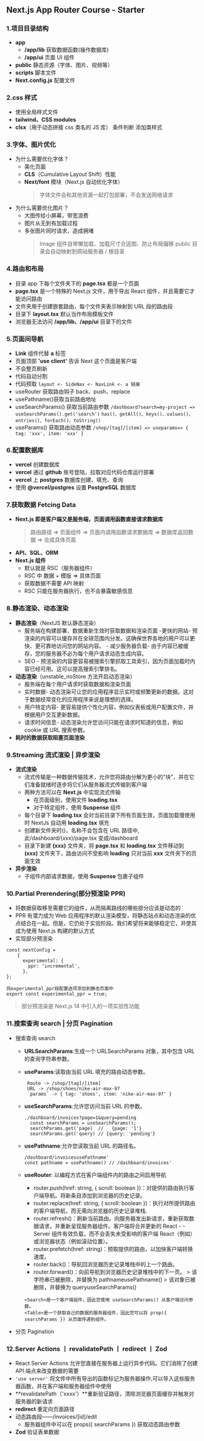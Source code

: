 ## Next.js App Router Course - Starter

### 1.项目目录结构

- **app**
  - **/app/lib** 获取数据函数(操作数据库)
  - **/app/ui** 页面 UI 组件
- **public** 静态资源（字体、图片、视频等）
- **scripts** 脚本文件
- **Next.config.js** 配置文件

### 2.css 样式

- 使用全局样式文件
- **tailwind、CSS modules**
- **clsx**（用于动态拼接 css 类名的 JS 库） 条件判断 添加类样式

### 3.字体、图片优化

- 为什么需要优化字体？
  - 美化页面
  - **CLS**（Cumulative Layout Shift）性能
  - **Next/font** 模块（Next.js 自动优化字体）
    > 字体文件会和其他资源一起打包部署，不会发送网络请求
- 为什么需要优化图片？
  - 大图传给小屏幕，带宽浪费
  - 图片从无到有加载过程
  - 多张图片同时请求，造成拥堵
    > Image 组件自带懒加载、加载尺寸合适图、防止布局偏移
    > public 目录会自动映射到网站服务器 / 根目录

### 4.路由和布局

- 目录 app 下每个文件夹下的 **page.tsx** 都是一个页面
- **page.tsx** 是一个特殊的 Next.js 文件，用于导出 React 组件，并且需要它才能访问路由
- 文件夹用于创建嵌套路由，每个文件夹表示映射到 URL 段的路由段
- 目录下 **layout.tsx** 默认当作布局模板文件
- 浏览器无法访问 **/app/lib、/app/ui** 目录下的文件

### 5.页面间导航

- **Link** 组件代替 **a** 标签
- 页面顶部 **'use client'** 告诉 Next 这个页面是客户端
- 不会整页刷新
- 代码自动分割
- 代码预取
  `layout <- SideNav <- NavLink <- a 链接`
- useRouter 获取路由钩子 back、push、replace
- usePathname()获取当前路由地址
- useSearchParams() 获取当前路由参数
  `/dashboard?search=my-project => useSearchParams().get('search')`
  `has()、getAll()、keys()、values()、entries()、forEach()、toString()`
- useParams() 获取路由动态参数
  `/shop/[tag]/[item] => useparams=> { tag: 'xxx', item: 'xxx' }`

### 6.配置数据库

- **vercel** 创建数据库
- **vercel** 通过 **github** 账号登陆，拉取对应代码仓库运行部署
- **vercel** 上 **postgres** 数据库创建、填充、查询
- 使用 **@vercel/postgres** 设置 **PostgreSQL** 数据库

### 7.获取数据 Fetcing Data

- **Next.js 即是客户端又是服务端，页面调用函数直接请求数据库**
  > 路由路径 => 页面组件 => 页面内调用函数请求数据库 => 数据库返回数据 => 合成具体页面
- **API、SQL、ORM**
- **Next.js 组件**
  - 默认就是 RSC（服务器组件）
  - RSC 中 数据 + 模版 => 具体页面
  - 获取数据不需要 API 映射
  - RSC 只能在服务器执行，也不会暴露敏感信息

### 8.静态渲染、动态渲染

- **静态渲染**（NextJS 默认静态渲染）
  - 服务端在构建部署、数据重新生效时获取数据和渲染页面 -更快的网站- 预渲染的内容可以缓存并在全球范围内分发。这确保世界各地的用户可以更快、更可靠地访问您的网站内容。 - 减少服务器负载- 由于内容已被缓存，您的服务器不必为每个用户请求动态生成内容。
  - SEO - 预渲染的内容更容易被搜索引擎抓取工具索引，因为页面加载时内容已经可用。这可以提高搜索引擎排名。
- **动态渲染**（unstable_noStore 方法开启动态渲染）
  - 服务端在每个用户请求时获取数据和渲染页面
  - 实时数据- 动态渲染可让您的应用程序显示实时或频繁更新的数据。这对于数据经常变化的应用程序来说是理想的选择。
  - 用户特定内容- 更容易提供个性化内容，例如仪表板或用户配置文件，并根据用户交互更新数据。
  - 请求时间信息- 动态渲染允许您访问只能在请求时知道的信息，例如 cookie 或 URL 搜索参数。
- **耗时的数据获取阻塞页面渲染**

### 9.Streaming 流式渲染 | 异步渲染

- **流式渲染**
  - 流式传输是一种数据传输技术，允许您将路由分解为更小的“块”，并在它们准备就绪时逐步将它们从服务器流式传输到客户端
  - 两种方法可以在 **Next.js** 中实现流式传输
    - 在页面级别，使用文件 **loading.tsx**
    - 对于特定组件，使用 **Suspense** 组件
  - 每个目录下 **loading.tsx** 会对当前目录下所有页面生效，页面加载慢使用时 NextJs 自动用 **loading.tsx** 填充
  - 创建新文件夹时()，名称不会包含在 URL 路径中,此/dashboard/(xxx)/page.tsx 变成/dashboard
  - 目录下新建 **(xxx)** 文件夹，将 **page.tsx** 和 **loading.tsx** 文件移动到 **(xxx)** 文件夹下，路由访问不受影响 **loading** 只对当前 **xxx** 文件夹下的页面生效
- **异步渲染**
  - 子组件内部请求数据，使用 **Suspense** 包裹子组件

### 10.Partial Prerendering(部分预渲染 PPR)

- 将数据获取移至需要它的组件，从而隔离路线的哪些部分应该是动态的
- PPR 有潜力成为 Web 应用程序的默认渲染模型，将静态站点和动态渲染的优点结合在一起。但是，它仍处于实验阶段。我们希望将来能够稳定它，并使其成为使用 Next.js 构建的默认方式
- 实现部分预渲染

```
const nextConfig =
    {
      experimental: {
        ppr: 'incremental',
      },
};

将experimental_ppr段配置选项添加到静态页面中
export const experimental_ppr = true;
```

> 部分预渲染是 Next.js 14 中引入的一项实验性功能

### 11.搜索查询 search | 分页 Pagination

- 搜索查询 search

  - **URLSearchParams**:生成一个 URLSearchParams 对象，其中包含 URL 的查询字符串参数。
  - **useParams**:读取由当前 URL 填充的路由动态参数。

    ```
     Route -> /shop/[tag]/[item]
     URL -> /shop/shoes/nike-air-max-97
     `params` -> { tag: 'shoes', item: 'nike-air-max-97' }
    ```

  - **useSearchParams**:允许您访问当前 URL 的参数。

    ```
    ./dashboard/invoices?page=1&query=pending
      const searchParams = useSearchParams();
      searchParams.get('page)  //   {page: '1'}
      searchParams.get('query) // {query: 'pending'}

    ```

  - **usePathname**:允许您读取当前 URL 的路径名。

    ```
    /dashboard/invoicesusePathname'
    const pathname = usePathname() // /dashboard/invoices'
    ```

  - **useRouter**: 以编程方式在客户端组件内的路由之间启用导航
    - router.push(href: string, { scroll: boolean })：对提供的路由执行客户端导航。将新条目添加到浏览器的历史记录。
    - router.replace(href: string, { scroll: boolean })：执行对所提供路由的客户端导航，而无需向浏览器的历史记录堆栈.
    - router.refresh()：刷新当前路由。向服务器发出新请求，重新获取数据请求，并重新呈现服务器组件。客户端将合并更新的 React - - Server 组件有效负载，而不会丢失未受影响的客户端 React（例如）或浏览器状态（例如滚动位置）。
    - router.prefetch(href: string)：预取提供的路由，以加快客户端转换速度。
    - router.back()：导航回浏览器历史记录堆栈中的上一个路由。
    - router.forward()：向前导航到浏览器历史记录堆栈中的下一页。 > 该字符串已被删除，并替换为 pathnameusePathname() > 该对象已被删除，并替换为 queryuseSearchParams()
    ```
    <Search>是一个客户端组件，因此您使用 useSearchParams() 从客户端访问参数。
    <Table>是一个获取自己的数据的服务器组件，因此您可以将 prop({ searchParams }) 从页面传递到组件。
    ```

- 分页 Pagination

### 12.Server Actions 丨 revalidatePath 丨 redirect 丨 Zod

- React Server Actions 允许您直接在服务器上运行异步代码。它们消除了创建 API 端点来改变数据的需要
- `'use server'` 将文件中所有导出的函数标记为服务器操作,可以导入这些服务器函数，并在客户端和服务器组件中使用
- **revalidatePath（'xxxx'）**重新验证路径，清除浏览器页面缓存并触发对服务器的新请求
- **redirect** 重定向页面路径
- 动态路由段——/invoices/[id]/edit
  - 服务器组件中可以在 props({ searchParams }) 获取动态路由参数
- **Zod** 验证表单数据
